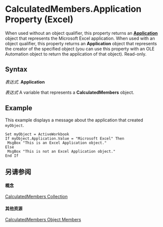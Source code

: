 
# CalculatedMembers.Application Property (Excel)

When used without an object qualifier, this property returns an  **[Application](19b73597-5cf9-4f56-8227-b5211f657f6f.md)** object that represents the Microsoft Excel application. When used with an object qualifier, this property returns an **Application** object that represents the creator of the specified object (you can use this property with an OLE Automation object to return the application of that object). Read-only.


## Syntax

 _表达式_. **Application**

 _表达式_ A variable that represents a **CalculatedMembers** object.


## Example

This example displays a message about the application that created  `myObject`.


```
Set myObject = ActiveWorkbook 
If myObject.Application.Value = "Microsoft Excel" Then 
 MsgBox "This is an Excel Application object." 
Else 
 MsgBox "This is not an Excel Application object." 
End If
```


## 另请参阅


#### 概念


[CalculatedMembers Collection](3c664ac6-e2f8-f631-006d-6a16c380641e.md)
#### 其他资源


[CalculatedMembers Object Members](http://msdn.microsoft.com/library/e16137ed-ca60-0ed9-eb7e-b4ab33d1afcb%28Office.15%29.aspx)